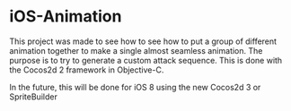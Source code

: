 iOS-Animation
==================
This project was made to see how to see how to put a group of different animation together to make a single almost seamless animation.  The purpose is to try to generate a custom attack sequence.  This is done with the Cocos2d 2 framework in Objective-C.

In the future, this will be done for iOS 8 using the new Cocos2d 3 or SpriteBuilder
